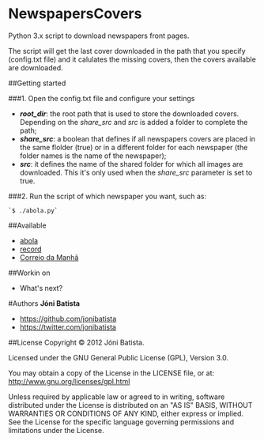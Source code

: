 NewspapersCovers
================

Python 3.x script to download newspapers front pages.

The script will get the last cover downloaded in the path that you specify (config.txt file) and it calulates the missing covers, then the covers available are downloaded.

##Getting started

###1. Open the config.txt file and configure your settings

* <em><b>root_dir</b></em>: the root path that is used to store the downloaded covers. Depending on the <em>share_src</em> and <em>src</em> is added a folder to complete the path; 
* <em><b>share_src</b></em>: a boolean that defines if all newspapers covers are placed in the same flolder (true) or in a different folder for each newspaper (the folder names is the name of the newspaper);
* <em><b>src</b></em>: it defines the name of the shared folder for which all images are downloaded. This it's only used when the <em>share_src</em> parameter is set to true.


###2. Run the script of which newspaper you want, such as:

	`$ ./abola.py`


##Available
* <a href="http://www.abola.pt/" title="abola">abola</a>
* <a href="http://www.record.xl.pt/" title="record">record</a>
* <a href="http://www.cmjornal.xl.pt" title="Correio da Manhã">Correio da Manhã</a>


##Workin on
* What's next?

#Authors
<b>Jóni Batista</b>
* https://github.com/jonibatista
* https://twitter.com/jonibatista

##License
Copyright &copy; 2012 Jóni Batista.

Licensed under the GNU General Public License (GPL), Version 3.0.

You may obtain a copy of the License in the LICENSE file, or at:
http://www.gnu.org/licenses/gpl.html

Unless required by applicable law or agreed to in writing, software distributed under the License is distributed on an "AS IS" BASIS, WITHOUT WARRANTIES OR CONDITIONS OF ANY KIND, either express or implied. See the License for the specific language governing permissions and limitations under the License.
